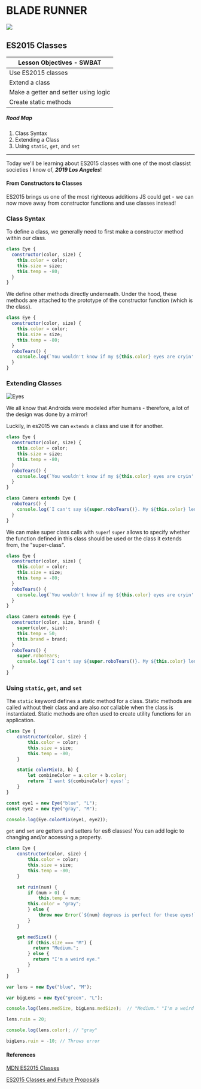# BLADE RUNNER

![](http://i.kinja-img.com/gawker-media/image/upload/lds5kn7tzjpcnteppyrv.jpg)

## ES2015 Classes

| Lesson Objectives - SWBAT            |
| ------------------------------------ |
| Use ES2015 classes                   |
| Extend a class                       |
| Make a getter and setter using logic |
| Create static methods                |

##### Road Map

1. Class Syntax
2. Extending a Class
3. Using `static`, `get`, and `set`

---

Today we'll be learning about ES2015 classes with one of the most classist societies I know of, ***2019 Los Angeles***!

#### From Constructors to Classes

ES2015 brings us one of the most righteous additions JS could get - we can now move away from constructor functions and use classes instead!

### Class Syntax

To define a class, we generally need to first make a constructor method within our class.

``` javascript
class Eye {
  constructor(color, size) {
    this.color = color;
    this.size = size;
    this.temp = -80;
  }
}
```

We define other methods directly underneath. Under the hood, these methods are attached to the prototype of the constructor function (which is the class).

``` javascript
class Eye {
  constructor(color, size) {
    this.color = color;
    this.size = size;
    this.temp = -80;
  }
  roboTears() {
  	console.log(`You wouldn't know if my ${this.color} eyes are cryin'.`);
  }
}
```

### Extending Classes

![Eyes](http://vignette2.wikia.nocookie.net/bladerunner/images/2/2f/BladeRunner_Voigt-Kampff_machine.jpg/revision/latest?cb=20051217125212)

We all know that Androids were modeled after humans - therefore, a lot of the design was done by a mirror!

Luckily, in es2015 we can `extends` a class and use it for another.

``` javascript
class Eye {
  constructor(color, size) {
    this.color = color;
    this.size = size;
    this.temp = -80;
  }
  roboTears() {
  	console.log(`You wouldn't know if my ${this.color} eyes are cryin'.`);
  }
}

class Camera extends Eye {
  roboTears() {
    console.log(`I can't say ${super.roboTears()}. My ${this.color} lens cannot cry.`);
  }
}
```

We can make super class calls with `super`! `super` allows to specify whether the function defined in this class should be used or the class it extends from, the "super-class".

``` javascript
class Eye {
  constructor(color, size) {
    this.color = color;
    this.size = size;
    this.temp = -80;
  }
  roboTears() {
  	console.log(`You wouldn't know if my ${this.color} eyes are cryin'.`);
  }
}

class Camera extends Eye {
  constructor(color, size, brand) {
    super(color, size);
    this.temp = 50;
    this.brand = brand;
  }
  roboTears() {
    super.roboTears;
  	console.log(`I can't say ${super.roboTears()}. My ${this.color} lens cannot cry.`);
  }
}
```

### Using `static`, `get`, and `set`

The `static` keyword defines a static method for a class. Static methods are called without their class and are also *not* callable when the class is instantiated. Static methods are often used to create utility functions for an application.

``` javascript
class Eye {
    constructor(color, size) {
        this.color = color;
        this.size = size;
      	this.temp = -80;
    }

    static colorMix(a, b) {
        let combineColor = a.color + b.color;
  		return `I want ${combineColor} eyes!`;
    }
}

const eye1 = new Eye("blue", "L");
const eye2 = new Eye("gray", "M");

console.log(Eye.colorMix(eye1, eye2));
```

`get` and `set` are getters and setters for es6 classes! You can add logic to changing and/or accessing a property.

``` javascript
class Eye {
    constructor(color, size) {
        this.color = color;
        this.size = size;
      	this.temp = -80;
    }

  	set ruin(num) {
  		if (num > 0) {
  			this.temp = num;
        this.color = "gray";
    	} else {
        	throw new Error(`${num} degrees is perfect for these eyes!`);
    	}
    }

    get medSize() {
        if (this.size === "M") {
          return "Medium.";
        } else {
          return "I'm a weird eye."
        }
    }
}

var lens = new Eye("blue", "M");

var bigLens = new Eye("green", "L");

console.log(lens.medSize, bigLens.medSize);  // "Medium." "I'm a weird eye."

lens.ruin = 20;

console.log(lens.color); // "gray"

bigLens.ruin = -10; // Throws error
```

#### References

[MDN ES2015 Classes](https://developer.mozilla.org/en-US/docs/Web/JavaScript/Reference/Classes)

[ES2015 Classes and Future Proposals](http://h3manth.com/content/classes-javascript-es6)
